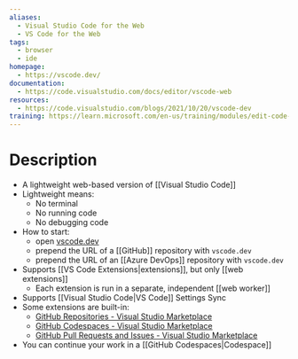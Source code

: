 ```yaml
---
aliases:
  - Visual Studio Code for the Web
  - VS Code for the Web
tags:
  - browser
  - ide
homepage:
  - https://vscode.dev/
documentation:
  - https://code.visualstudio.com/docs/editor/vscode-web
resources:
  - https://code.visualstudio.com/blogs/2021/10/20/vscode-dev
training: https://learn.microsoft.com/en-us/training/modules/edit-code-using-any-device/
---
```

# Description
- A lightweight web-based version of [[Visual Studio Code]]
- Lightweight means:
	- No terminal
	- No running code
	- No debugging code
- How to start:
	- open [vscode.dev](https://vscode.dev)
	- prepend the URL of a [[GitHub]] repository with `vscode.dev`
	- prepend the URL of an [[Azure DevOps]] repository with `vscode.dev`
- Supports [[VS Code Extensions|extensions]], but only [[web extensions]]
	- Each extension is run in a separate, independent [[web worker]]
- Supports [[Visual Studio Code|VS Code]] Settings Sync
- Some extensions are built-in:
	- [GitHub Repositories - Visual Studio Marketplace](https://marketplace.visualstudio.com/items?itemName=github.remotehub)
	- [GitHub Codespaces - Visual Studio Marketplace](https://marketplace.visualstudio.com/items?itemName=GitHub.codespaces)
	- [GitHub Pull Requests and Issues - Visual Studio Marketplace](https://marketplace.visualstudio.com/items?itemName=GitHub.vscode-pull-request-github)
- You can continue your work in a [[GitHub Codespaces|Codespace]]
